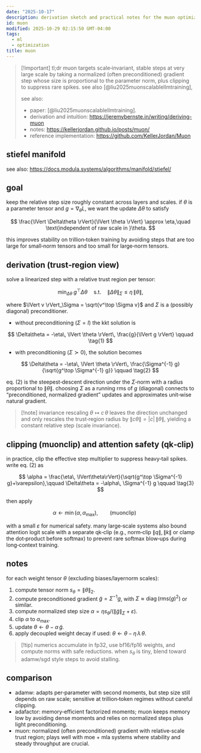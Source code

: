 ```yaml
---
date: "2025-10-17"
description: derivation sketch and practical notes for the muon optimizer
id: muon
modified: 2025-10-29 02:15:50 GMT-04:00
tags:
  - ml
  - optimization
title: muon
---
```


> [!important] tl;dr
> muon targets scale‑invariant, stable steps at very large scale by taking a normalized (often preconditioned) gradient step whose size is proportional to the parameter norm, plus clipping to suppress rare spikes. see also [@liu2025muonscalablellmtraining],
>
> see also:
>
> - paper: [@liu2025muonscalablellmtraining].
> - derivation and intuition: https://jeremybernste.in/writing/deriving-muon
> - notes: https://kellerjordan.github.io/posts/muon/
> - reference implementation: https://github.com/KellerJordan/Muon

## stiefel manifold

see also: https://docs.modula.systems/algorithms/manifold/stiefel/

## goal

keep the relative step size roughly constant across layers and scales. if $\theta$ is a parameter tensor and $g=\nabla_\theta L$, we want the update $\Delta\theta$ to satisfy

$$
\frac{\lVert \Delta\theta \rVert}{\lVert \theta \rVert} \approx \eta,\quad \text{independent of raw scale in }\theta.
$$

this improves stability on trillion‑token training by avoiding steps that are too large for small‑norm tensors and too small for large‑norm tensors.

## derivation (trust‑region view)

solve a linearized step with a relative trust region per tensor:

$$
\min_{\Delta\theta}\; g^\top \Delta\theta\quad \text{s.t.}\quad \lVert \Delta\theta \rVert_\Sigma \le \eta\, \lVert \theta \rVert,
$$

where $\lVert v \rVert_\Sigma = \sqrt{v^\top \Sigma v}$ and $\Sigma$ is a (possibly diagonal) preconditioner.

- without preconditioning ($\Sigma=I$) the kkt solution is

$$
\Delta\theta = -\eta\, \lVert \theta \rVert\, \frac{g}{\lVert g \rVert} \qquad \tag{1}
$$

- with preconditioning ($\Sigma\succ 0$), the solution becomes

$$
\Delta\theta = -\eta\, \lVert \theta \rVert\, \frac{\Sigma^{-1} g}{\sqrt{g^\top \Sigma^{-1} g}} \qquad \tag{2}
$$

eq. (2) is the steepest‑descent direction under the $\Sigma$‑norm with a radius proportional to $\lVert\theta\rVert$. choosing $\Sigma$ as a running rms of $g$ (diagonal) connects to “preconditioned, normalized gradient” updates and approximates unit‑wise natural gradient.

> [!note] invariance
> rescaling $\theta \mapsto c\,\theta$ leaves the direction unchanged and only rescales the trust‑region radius by $\lVert c\theta\rVert = |c|\,\lVert\theta\rVert$, yielding a constant relative step (scale invariance).

## clipping (muonclip) and attention safety (qk‑clip)

in practice, clip the effective step multiplier to suppress heavy‑tail spikes. write eq. (2) as

$$
\alpha = \frac{\eta\, \lVert\theta\rVert}{\sqrt{g^\top \Sigma^{-1} g}+\varepsilon},\qquad \Delta\theta = -\alpha\, \Sigma^{-1} g \qquad \tag{3}
$$

then apply

$$
\alpha \leftarrow \min(\alpha,\, \alpha_{\max}), \qquad \text{(muonclip)} \qquad \tag{4}
$$

with a small $\varepsilon$ for numerical safety. many large‑scale systems also bound attention logit scale with a separate qk‑clip (e.g., norm‑clip $\lVert q\rVert,\lVert k\rVert$ or clamp the dot‑product before softmax) to prevent rare softmax blow‑ups during long‑context training.

## notes

for each weight tensor $\theta$ (excluding biases/layernorm scales):

1. compute tensor norm $s_\theta = \lVert\theta\rVert_2$.
2. compute preconditioned gradient $\tilde g = \Sigma^{-1} g$, with $\Sigma \approx \operatorname{diag}(\text{rms}(g)^2)$ or similar.
3. compute normalized step size $\alpha = \eta s_\theta/(\lVert \tilde g \rVert_\Sigma + \varepsilon)$.
4. clip $\alpha$ to $\alpha_{\max}$.
5. update $\theta \leftarrow \theta - \alpha\, \tilde g$.
6. apply decoupled weight decay if used: $\theta \leftarrow \theta - \eta\,\lambda\,\theta$.

> [!tip] numerics
> accumulate in fp32, use bf16/fp16 weights, and compute norms with safe reductions. when $s_\theta$ is tiny, blend toward adamw/sgd style steps to avoid stalling.

## comparison

- adamw: adapts per‑parameter with second moments, but step size still depends on raw scale; sensitive at trillion‑token regimes without careful clipping.
- adafactor: memory‑efficient factorized moments; muon keeps memory low by avoiding dense moments and relies on normalized steps plus light preconditioning.
- muon: normalized (often preconditioned) gradient with relative‑scale trust region; plays well with moe + mla systems where stability and steady throughput are crucial.
